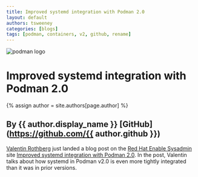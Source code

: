 ```yaml
---
title: Improved systemd integration with Podman 2.0 
layout: default
authors: tsweeney 
categories: [blogs]
tags: [podman, containers, v2, github, rename]
---
```

![podman logo](https://podman.io/images/podman.svg)

# Improved systemd integration with Podman 2.0 
{% assign author = site.authors[page.author] %}
## By {{ author.display_name }} [GitHub](https://github.com/{{ author.github }})

[Valentin Rothberg](https://twitter.com/vlntnrthbrg) just landed a blog post on the [Red Hat Enable Sysadmin](https://www.redhat.com/sysadmin/) site [Improved systemd integration with Podman 2.0](https://www.redhat.com/sysadmin/improved-systemd-podman).  In the post, Valentin talks about how systemd in Podman v2.0 is even more tightly integrated than it was in prior versions.
